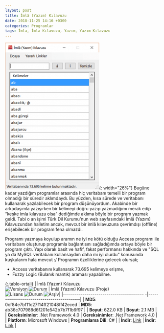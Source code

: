 ```yaml
---
layout: post
title: İmlâ (Yazım) Kılavuzu
date: 2018-11-25 14:16 +0300
categories: Programlar
tags: İmla, İmla Kılavuzu, Yazım, Yazım Kılavuzu
---
```

![imla-kilavuzu](/images/programlar/imla-kilavuzu.png){: width="26%"}  Bugüne kadar yazdığım programlar arasında hiç veritabanı temelli bir program olmadığı bir süredir aklımdaydı. Bu yüzden, kısa sürede ve veritabanı kullanarak yazılabilecek bir program düşünüyordum. Akabinde bir arkadaşımla yazışırken bir kelimeyi doğru yazıp yazmadığımı merak edip “keşke imla kılavuzu olsa” dediğimde aklıma böyle bir program yazmak geldi. Tabi o an işimi Türk Dil Kurumu’nun web sayfasındaki İmlâ (Yazım) Kılavuzundan halletim ancak, mevcut bir imlâ kılavuzuna çevrimdışı (offline) erişebilecek bir program fena olmazdı.

Programı yazmaya koyulup aramın ne iyi ne kötü olduğu Access programı ile veritabanı oluşturup programla bağlantısını sağladığımda ortaya böyle bir program çıktı. Yapı olarak basit ve hafif, fakat performansı hakkında ve "SQL ya da MySQL veritabanı kullansaydım daha mı iyi olurdu" konusunda kuşkularım hala mevcut :/ Programın özelliklerine gelecek olursak;

- Access veritabanını kullanarak 73.695 kelimeye erişme,
- Fuzzy Logic (Bulanık mantık) araması yapabilme.

{:.tablo-ortali}
| İmlâ (Yazım) Kılavuzu<br>![Versiyon](https://img.shields.io/badge/Versiyon-1.01-blueviolet.svg?style=flat) ![Durum](https://img.shields.io/badge/Durum-Çalışıyor-success.svg?style=flat) | İmlâ (Yazım) Kılavuzu (Proje)<br>![Lisans](https://img.shields.io/badge/Lisans-MIT-blue.svg?style=flat) ![Durum](https://img.shields.io/badge/Proje-Sonlandırıldı-lightgray.svg?style=flat) ![Arşiv](https://img.shields.io/badge/Arşiv-orange.svg?style=flat)|
|----------------------------------------- -|-------------------------------------------|
| **MD5**: 0cf84e7bf11c27f14ff21048ff42eced | **MD5**: ab36c707988d6f201e542b7b7f1b6f97 | 
| **Boyut**: 622.0 KB                       | **Boyut**: 2.1 MB                         |
| **Gereksinimler**: .Net Framework 4.0     | **Gereksinimler**: .Net Framework 4.0     |
| **Platform**: Microsoft Windows           | **Programlama Dili**: C#                  |
| **İndir**: [Link](http://www.umutd.com/programlar/imla-kilavuzu.zip)         | **İndir**: [Link](http://www.umutd.com/programlar/imla-kilavuzu-proje.zip)                      |